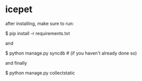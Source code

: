 icepet
======

after installing, make sure to run:

$ pip install -r requirements.txt

and

$ python manage.py syncdb # (if you haven't already done so)

and finally

$ python manage.py collectstatic
